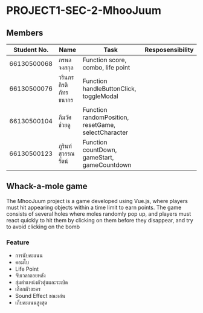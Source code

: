 # PROJECT1-SEC-2-MhooJuum
## Members
| Student No. | Name | Task | Resposensibility |
|-|-|-|-|
| 66130500068 | ภรพล จงสกุล | Function score, combo, life point |  |
| 66130500076 | วรินภร กิรติภัทรธนากร | Function handleButtonClick, toggleModal |  |
| 66130500104 | ภีมวัศ ช่วยดู | Function randomPosition, resetGame, selectCharacter |  |
| 66130500123 | ภูรินท์ สุวรรณรัตน์ | Function countDown, gameStart, gameCountdown |  |

## Whack-a-mole game
The MhooJuum project is a game developed using Vue.js, where players must hit appearing objects within a time limit to earn points. The game consists of several holes where moles randomly pop up, and players must react quickly to hit them by clicking on them before they disappear, and try to avoid clicking on the bomb 
### Feature
  - การนับคะแนน
  - คอมโบ
  - Life Point
  - จับเวลาถอยหลัง
  - สุ่มตำแหน่งตัวตุ่นและระเบิด
  - เลือกตัวละคร
  - Sound Effect ขณะเล่น
  - เก็บคะแนนสูงสุด
